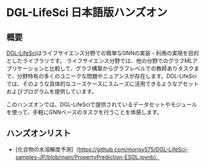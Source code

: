 # DGL-LifeSci 日本語版ハンズオン 

## 概要
[DGL-LifeSci](https://github.com/awslabs/dgl-lifesci)はライフサイエンス分野での簡単なGNNの実装・利用の実現を目的としたライブラリです。
ライフサイエンス分野では、他の分野でのグラフMLアプリケーションと比較して、グラフ構築からグラフレベルでの教師ありタスクまで、分野特有の多くのユニークな問題やニュアンスが存在します。DGL-LifeSciでは、そのような具体的なユースケースにスムーズに活用できるようなアセットおよびプログラムを提供しています。

このハンズオンでは、DGL-LifeSciで提供されているデータセットやモジュールを使って、手軽にGNNベースのタスクを行うことを体感します。

## ハンズオンリスト
* [化合物の水溶解度予測]（https://github.com/morisy575/DGL-LifeSci-samples-JP/blob/main/PropertyPrediction-ESOL.ipynb）